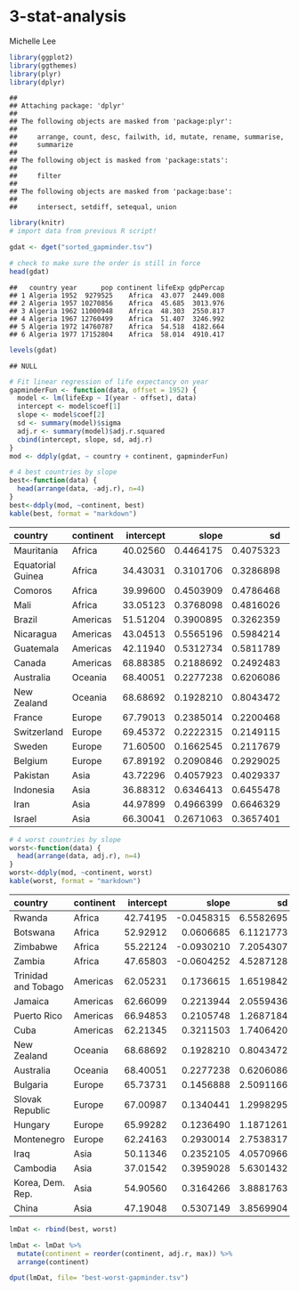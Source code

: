 # 3-stat-analysis
Michelle Lee  


```r
library(ggplot2)
library(ggthemes)
library(plyr)
library(dplyr)
```

```
## 
## Attaching package: 'dplyr'
## 
## The following objects are masked from 'package:plyr':
## 
##     arrange, count, desc, failwith, id, mutate, rename, summarise,
##     summarize
## 
## The following object is masked from 'package:stats':
## 
##     filter
## 
## The following objects are masked from 'package:base':
## 
##     intersect, setdiff, setequal, union
```

```r
library(knitr)
# import data from previous R script!

gdat <- dget("sorted_gapminder.tsv")

# check to make sure the order is still in force
head(gdat)
```

```
##   country year      pop continent lifeExp gdpPercap
## 1 Algeria 1952  9279525    Africa  43.077  2449.008
## 2 Algeria 1957 10270856    Africa  45.685  3013.976
## 3 Algeria 1962 11000948    Africa  48.303  2550.817
## 4 Algeria 1967 12760499    Africa  51.407  3246.992
## 5 Algeria 1972 14760787    Africa  54.518  4182.664
## 6 Algeria 1977 17152804    Africa  58.014  4910.417
```

```r
levels(gdat)
```

```
## NULL
```

```r
# Fit linear regression of life expectancy on year
gapminderFun <- function(data, offset = 1952) {
  model <- lm(lifeExp ~ I(year - offset), data)
  intercept <- model$coef[1]
  slope <- model$coef[2]
  sd <- summary(model)$sigma
  adj.r <- summary(model)$adj.r.squared
  cbind(intercept, slope, sd, adj.r)
}
mod <- ddply(gdat, ~ country + continent, gapminderFun)

# 4 best countries by slope
best<-function(data) {
  head(arrange(data, -adj.r), n=4)
}
best<-ddply(mod, ~continent, best)
kable(best, format = "markdown")
```



|country           |continent | intercept|     slope|        sd|     adj.r|
|:-----------------|:---------|---------:|---------:|---------:|---------:|
|Mauritania        |Africa    |  40.02560| 0.4464175| 0.4075323| 0.9974417|
|Equatorial Guinea |Africa    |  34.43031| 0.3101706| 0.3286898| 0.9965555|
|Comoros           |Africa    |  39.99600| 0.4503909| 0.4786468| 0.9965358|
|Mali              |Africa    |  33.05123| 0.3768098| 0.4816026| 0.9949965|
|Brazil            |Americas  |  51.51204| 0.3900895| 0.3262359| 0.9978522|
|Nicaragua         |Americas  |  43.04513| 0.5565196| 0.5984214| 0.9964538|
|Guatemala         |Americas  |  42.11940| 0.5312734| 0.5811789| 0.9963301|
|Canada            |Americas  |  68.88385| 0.2188692| 0.2492483| 0.9960241|
|Australia         |Oceania   |  68.40051| 0.2277238| 0.6206086| 0.9776125|
|New Zealand       |Oceania   |  68.68692| 0.1928210| 0.8043472| 0.9489431|
|France            |Europe    |  67.79013| 0.2385014| 0.2200468| 0.9973870|
|Switzerland       |Europe    |  69.45372| 0.2222315| 0.2149115| 0.9971299|
|Sweden            |Europe    |  71.60500| 0.1662545| 0.2117679| 0.9950304|
|Belgium           |Europe    |  67.89192| 0.2090846| 0.2929025| 0.9939946|
|Pakistan          |Asia      |  43.72296| 0.4057923| 0.4029337| 0.9969746|
|Indonesia         |Asia      |  36.88312| 0.6346413| 0.6455478| 0.9968256|
|Iran              |Asia      |  44.97899| 0.4966399| 0.6646329| 0.9945169|
|Israel            |Asia      |  66.30041| 0.2671063| 0.3657401| 0.9942612|

```r
# 4 worst countries by slope
worst<-function(data) {
  head(arrange(data, adj.r), n=4)
}
worst<-ddply(mod, ~continent, worst)
kable(worst, format = "markdown")
```



|country             |continent | intercept|      slope|        sd|      adj.r|
|:-------------------|:---------|---------:|----------:|---------:|----------:|
|Rwanda              |Africa    |  42.74195| -0.0458315| 6.5582695| -0.0811244|
|Botswana            |Africa    |  52.92912|  0.0606685| 6.1121773| -0.0625743|
|Zimbabwe            |Africa    |  55.22124| -0.0930210| 7.2054307| -0.0381448|
|Zambia              |Africa    |  47.65803| -0.0604252| 4.5287128| -0.0341799|
|Trinidad and Tobago |Americas  |  62.05231|  0.1736615| 1.6519842|  0.7778082|
|Jamaica             |Americas  |  62.66099|  0.2213944| 2.0559436|  0.7862249|
|Puerto Rico         |Americas  |  66.94853|  0.2105748| 1.2687184|  0.8986010|
|Cuba                |Americas  |  62.21345|  0.3211503| 1.7406420|  0.9164739|
|New Zealand         |Oceania   |  68.68692|  0.1928210| 0.8043472|  0.9489431|
|Australia           |Oceania   |  68.40051|  0.2277238| 0.6206086|  0.9776125|
|Bulgaria            |Europe    |  65.73731|  0.1456888| 2.5091166|  0.5011964|
|Slovak Republic     |Europe    |  67.00987|  0.1340441| 1.2998295|  0.7709230|
|Hungary             |Europe    |  65.99282|  0.1236490| 1.1871261|  0.7745206|
|Montenegro          |Europe    |  62.24163|  0.2930014| 2.7538317|  0.7820517|
|Iraq                |Asia      |  50.11346|  0.2352105| 4.0570966|  0.5003626|
|Cambodia            |Asia      |  37.01542|  0.3959028| 5.6301432|  0.6025614|
|Korea, Dem. Rep.    |Asia      |  54.90560|  0.3164266| 3.8881763|  0.6733694|
|China               |Asia      |  47.19048|  0.5307149| 3.8569904|  0.8584051|

```r
lmDat <- rbind(best, worst)

lmDat <- lmDat %>%
  mutate(continent = reorder(continent, adj.r, max)) %>%
  arrange(continent)

dput(lmDat, file= "best-worst-gapminder.tsv")
```

